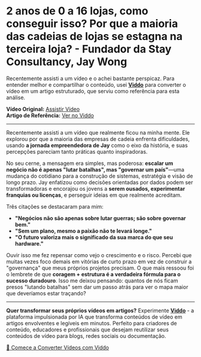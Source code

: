 # 2 anos de 0 a 16 lojas, como conseguir isso? Por que a maioria das cadeias de lojas se estagna na terceira loja? - Fundador da Stay Consultancy, Jay Wong

Recentemente assisti a um vídeo e o achei bastante perspicaz. Para entender melhor e compartilhar o conteúdo, usei **[Viddo](https://viddo.pro/)** para converter o vídeo em um artigo estruturado, que serviu como referência para esta análise.

**Vídeo Original:** [Assistir Vídeo](https://www.youtube.com/watch?v=1imQyLqFP2o)  
**Artigo de Referência:** [Ver no Viddo](https://viddo.pro/zh/video-result/2717512d-aba4-471f-9987-c53abd30afb8)

---

Recentemente assisti a um vídeo que realmente ficou na minha mente. Ele explorou por que a maioria das empresas de cadeia enfrenta dificuldades, usando **a jornada empreendedora de Jay** como o eixo da história, e suas percepções pareciam tanto práticas quanto inspiradoras.

No seu cerne, a mensagem era simples, mas poderosa: **escalar um negócio não é apenas "lutar batalhas", mas "governar um país"**—uma mudança do cotidiano para a construção de sistemas, estratégia e visão de longo prazo. Jay enfatizou como decisões orientadas por dados podem ser transformadoras e encorajou os jovens a **serem ousados, experimentar franquias ou licenças**, e perseguir ideias em que realmente acreditam.

Três citações se destacaram para mim:  
- **"Negócios não são apenas sobre lutar guerras; são sobre governar bem."**  
- **"Sem um plano, mesmo a paixão não te levará longe."**  
- **"O futuro valoriza mais o significado da sua marca do que seu hardware."**

Ouvir isso me fez repensar como vejo o crescimento e o risco. Percebi que muitas vezes foco demais em vitórias de curto prazo em vez de construir a "governança" que meus próprios projetos precisam. O que mais ressoou foi o lembrete de que **coragem + estrutura é a verdadeira fórmula para o sucesso duradouro**. Isso me deixou pensando: quantos de nós ficam presos "lutando batalhas" sem dar um passo atrás para ver o mapa maior que deveríamos estar traçando?

---

**Quer transformar seus próprios vídeos em artigos?** Experimente **[Viddo](https://viddo.pro/)** - a plataforma impulsionada por IA que transforma conteúdos de vídeo em artigos envolventes e legíveis em minutos. Perfeito para criadores de conteúdo, educadores e profissionais que desejam reutilizar seus conteúdos de vídeo para blogs, redes sociais ou documentação.

[🚀 Comece a Converter Vídeos com Viddo](https://viddo.pro/)